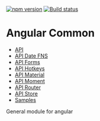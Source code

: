 [![npm version](https://badge.fury.io/js/%40anglr%2Fcommon.svg)](https://badge.fury.io/js/%40anglr%2Fcommon)
[![Build status](https://ci.appveyor.com/api/projects/status/403uvwlo8ckesq1x?svg=true)](https://ci.appveyor.com/project/kukjevov/ng-common)

# Angular Common

- [API](https://ressurectit.github.io/#/content/api/ng-common/common)
- [API Date FNS](https://ressurectit.github.io/#/content/api/ng-common-date-fns/common-date-fns)
- [API Forms](https://ressurectit.github.io/#/content/api/ng-common-forms/common-forms)
- [API Hotkeys](https://ressurectit.github.io/#/content/api/ng-common-hotkeys/common-hotkeys)
- [API Material](https://ressurectit.github.io/#/content/api/ng-common-material/common-material)
- [API Moment](https://ressurectit.github.io/#/content/api/ng-common-moment/common-moment)
- [API Router](https://ressurectit.github.io/#/content/api/ng-common-router/common-router)
- [API Store](https://ressurectit.github.io/#/content/api/ng-common-store/common-store)
- [Samples](https://ressurectit.github.io/#/content/common#samples)


General module for angular

